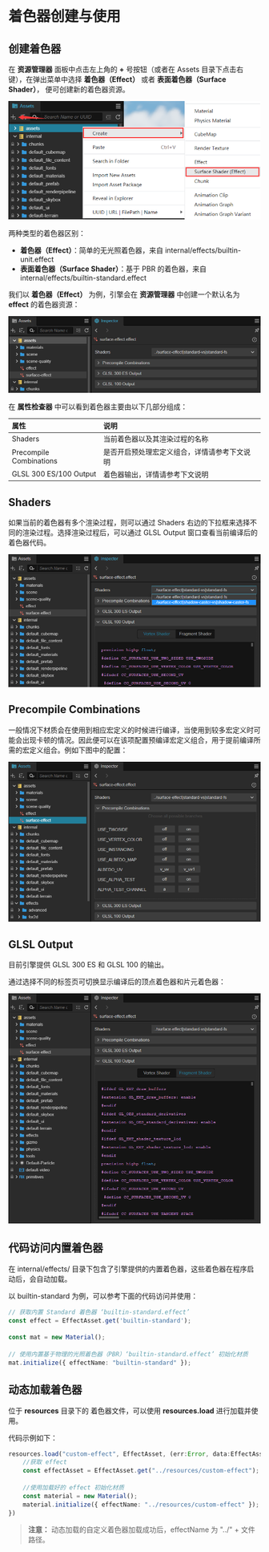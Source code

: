 # 着色器创建与使用

## 创建着色器

在 **资源管理器** 面板中点击左上角的 **+** 号按钮（或者在 Assets 目录下点击右键），在弹出菜单中选择 **着色器（Effect）** 或者 **表面着色器（Surface Shader）**， 便可创建新的着色器资源。

![1](img/create-effect.png)

两种类型的着色器区别：
- **着色器（Effect）**：简单的无光照着色器，来自 internal/effects/builtin-unit.effect
- **表面着色器（Surface Shader）**：基于 PBR 的着色器，来自 internal/effects/builtin-standard.effect

我们以 **着色器（Effect）** 为例，引擎会在 **资源管理器** 中创建一个默认名为 **effect** 的着色器资源：

![image](img/new-effect.png)

在 **属性检查器** 中可以看到着色器主要由以下几部分组成：

|属性|说明|
| :-- | :-- |
|Shaders | 当前着色器以及其渲染过程的名称
| Precompile Combinations | 是否开启预处理宏定义组合，详情请参考下文说明
| GLSL 300 ES/100 Output | 着色器输出，详情请参考下文说明

## Shaders

如果当前的着色器有多个渲染过程，则可以通过 Shaders 右边的下拉框来选择不同的渲染过程。选择渲染过程后，可以通过 GLSL Output 窗口查看当前编译后的着色器代码。

![渲染过程](img/effect-pass.png)

## Precompile Combinations

一般情况下材质会在使用到相应宏定义的时候进行编译，当使用到较多宏定义时可能会出现卡顿的情况。因此便可以在该项配置预编译宏定义组合，用于提前编译所需的宏定义组合。例如下图中的配置：

![image](./img/precompile.png)

## GLSL Output

目前引擎提供 GLSL 300 ES 和 GLSL 100 的输出。

通过选择不同的标签页可切换显示编译后的顶点着色器和片元着色器：

![vs-fs-switc](img/change-vs-fs.png)

## 代码访问内置着色器

在 internal/effects/ 目录下包含了引擎提供的内置着色器，这些着色器在程序启动后，会自动加载。

以 builtin-standard 为例，可以参考下面的代码访问并使用：

```ts
// 获取内置 Standard 着色器 ‘builtin-standard.effect’
const effect = EffectAsset.get('builtin-standard');

const mat = new Material();

// 使用内置基于物理的光照着色器（PBR）‘builtin-standard.effect’ 初始化材质
mat.initialize({ effectName: "builtin-standard" });
```

## 动态加载着色器

位于 **resources** 目录下的 着色器文件，可以使用  **resources.load** 进行加载并使用。

代码示例如下：

```ts
resources.load("custom-effect", EffectAsset, (err:Error, data:EffectAsset)=>{
    //获取 effect
    const effectAsset = EffectAsset.get("../resources/custom-effect");

    //使用加载好的 effect 初始化材质
    const material = new Material();
    material.initialize({ effectName: "../resources/custom-effect" });
})        
```

> **注意：** 动态加载的自定义着色器加载成功后，effectName 为 "../" + 文件路径。
